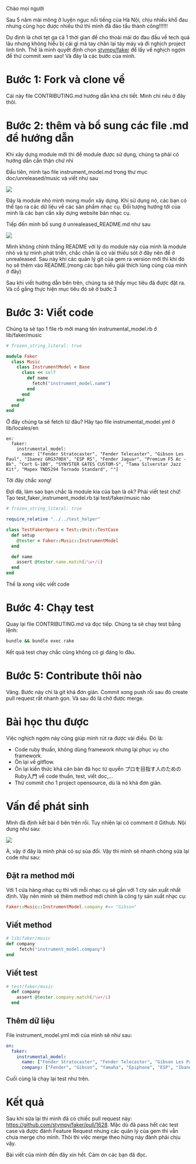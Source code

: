 Chào mọi người

Sau 5 năm mài mông ở luyện ngục nổi tiếng của Hà Nội, chịu nhiều khổ đau nhưng cũng học được nhiều thứ thì mình đã đào tẩu thành công!!!!!!

Dự định là chơi tẹt ga cả 1 thời gian để cho thoải mái do đau đầu về tech quá lâu nhưng không hiểu bị cái gì mà tay chân lại táy máy và đi nghịch project linh tinh. Thế là mình quyết định chọn [stympy/faker](https://github.com/stympy/faker) để lấy về nghịch ngợm để thử commit xem sao! Và đây là các bước của mình.

# Bước 1: Fork và clone về 
Cái này file CONTRIBUTING.md hướng dẫn khá chi tiết. Mình chỉ nêu ở đây thôi.
# Bước 2: thêm và bổ sung các file .md để hướng dẫn
Khi xây dựng module mới thì để module được sử dụng, chúng ta phải có hướng dẫn cẩn thận chứ nhỉ

Đầu tiên, mình tạo file instrument_model.md trong thư mục doc/unreleased/music và viết như sau 

![](https://images.viblo.asia/3fdf7e1d-c5c5-41f2-ad92-c4f1e44edf9d.png)

Đây là module nhỏ mình mong muốn xây dựng. Khi sử dụng nó, các bạn có thể tạo ra các dữ liệu về các sản phẩm nhạc cụ. Đối tượng hướng tới của mình là các bạn cần xây dựng website bán nhạc cụ.

Tiếp đến mình bổ sung ở unrealeased_README.md như sau

![](https://images.viblo.asia/768160a6-a588-458a-9491-2541c7ef81e3.png)

Mình không chỉnh thẳng README với lý do module này của mình là module nhỏ và tự mình phát triển, chắc chắn là có vài thiếu sót ở đây nên để ở unrealeased. Sau này khi các quản lý git của gem ra version mới thì khi đó họ sẽ thêm vào README.(mong các bạn hiểu giải thích lủng củng của mình ở đây)

Sau khi viết hướng dẫn bên trên, chúng ta sẽ thấy mục tiêu đã được đặt ra. Và cố gắng thực hiện mục tiêu đó sẽ ở bước 3
# Bước 3: Viết code
Chúng ta sẽ tạo 1 file rb mới mang tên instrumental_model.rb ở lib/faker/music
```ruby
# frozen_string_literal: true

module Faker
  class Music
    class InstrumentModel < Base
      class << self
        def name
          fetch("instrument_model.name")
        end
      end
    end
  end
end
```

Ở đây chúng ta sẽ fetch từ đâu? Hãy tạo file instrumental_model.yml ở lib/locales/en
```
en:
  faker:
    instrumental_model:
      name: ["Fender Stratocaster", "Fender Telecaster", "Gibson Les Paul", "Ibanez GRG370DX", "ESP RS", "Fender Jaguar", "Premium F5 Ac - Bk", "Cort G-100", "SYNYSTER GATES CUSTOM-S", "Tama Silverstar Jazz Kit", "Mapex TND5294 Tornado Standard", ""]
```
Tới đây chắc xong!

Đợi đã, làm sao bạn chắc là module kia của bạn là ok? Phải viết test chứ! Tạo test_faker_instrument_model.rb tại test/faker/music nào 
```ruby
# frozen_string_literal: true

require_relative "../../test_helper"

class TestFakerOpera < Test::Unit::TestCase
  def setup
    @tester = Faker::Music::InstrumentModel
  end

  def name
    assert @tester.name.match(/\w+/i)
  end
end
```
Thế là xong việc viết code
# Bước 4: Chạy test 
Quay lại file CONTRIBUTING.md và đọc tiếp. Chúng ta sẽ chạy test bằng lệnh:
```bash
bundle && bundle exec rake
```
Kết quả test chạy chắc cũng không có gì đáng lo đâu.
# Bước 5: Contribute thôi nào 
Vâng. Bước này chỉ là git khá đơn giản. Commit xong push rồi sau đó create pull request rất nhanh gọn. Và sau đó là chờ được merge.
# Bài học thu được
Việc nghịch ngợm này cũng giúp mình rút ra được vài điều. Đó là:
- Code ruby thuần, không dùng framework nhưng lại phục vụ cho framework.
- Ôn lại về gitflow.
- Ôn lại kiến thức khá căn bản đã học từ quyển プロを目指す人のためのRuby入門 về code thuần, test, viết doc,...
- Thử commit cho 1 project opensource, dù là nó khá đơn giản.
# Vấn đề phát sinh
Mình đã định kết bài ở bên trên rồi. Tuy nhiên lại có comment ở Github. Nội dung như sau: 

![](https://images.viblo.asia/f3410fb6-abed-47de-970b-623b493424bc.png)

À, vậy ở đây là mình phải có sự sủa đổi. Vậy thì mình sẽ nhanh chóng sửa lại code như sau:
## Đặt ra method mới 
Với 1 cửa hàng nhạc cụ thì với mỗi nhạc cụ sẽ gắn với 1 cty sản xuất nhất định. Vậy nên mình sẽ thêm method mới chính là công ty sản xuất nhạc cụ:
```ruby
Faker::Music::InstrumentModel.company #=> "Gibson"
```
## Viết method
```ruby
# lib/faker/music
def company
     fetch("instrument_model.company")
end
```
## Viết test
```ruby
# test/faker/music
  def company
    assert @tester.company.match(/\w+/i)
  end
```
## Thêm dữ liệu
File instrument_model.yml mới của mình sẽ như sau:
```yml
en:
  faker:
    instrumental_model:
      name: ["Fender Stratocaster", "Fender Telecaster", "Gibson Les Paul", "Ibanez GRG370DX", "ESP RS", "Fender Jaguar", "Premium F5 Ac - Bk", "Cort G-100", "SYNYSTER GATES CUSTOM-S", "Tama Silverstar Jazz Kit", "Mapex TND5294 Tornado Standard", "Yamaha PSR-F51"]
      company: ["Fender", "Gibson", "Yamaha", "Epiphone", "ESP", "Ibanez", "Roland", "Korg", "Essex", "Kohler & Campbell", "Boston", "Taylor", "Cort"]
```
Cuối cùng là chạy lại test như trên.
# Kết quả
Sau khi sửa lại thì mình đã có chiếc pull request này: https://github.com/stympy/faker/pull/1628. Mặc dù đã pass hết các test case và được đánh Feature Request nhưng các quản lý của gem thì vẫn chưa merge cho mình. Thôi thì việc merge theo hứng này đành phải chịu vậy.

Bài viết của mình đến đây xin hết. Cảm ơn các bạn đã đọc.
